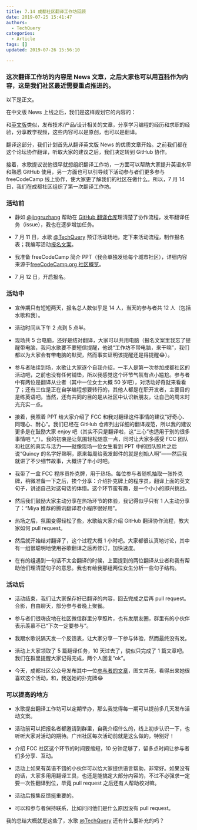 ```yaml
---
title: 7.14 成都社区翻译工作坊回顾
date: 2019-07-25 15:41:47
authors:
  - TechQuery
categories:
  - Article
tags: []
updated: 2019-07-26 15:56:10

---
```


### 这次翻译工作坊的内容是 News 文章，之后大家也可以用[百科][1]作为内容，这是我们社区最近需要重点推进的。

以下是正文。

在中文版 News 上线之后，我们是这样规划它的内容的：

和[英文版][2]类似，发布技术/产品/设计相关的文章，分享学习编程的经历和求职的经验，分享教学视频，这些内容可以是原创，也可以是翻译。

翻译这部分，我们计划首先从翻译英文版 News 的优质文章开始。之前我们都在这个论坛协作翻译，听取大家的建议之后，我们决定转到 GitHub 协作。

接着，水歌提议说他很早就想组织翻译工作坊，一方面可以帮助大家提升英语水平和熟悉 GitHub 使用，另一方面也可以引导线下活动参与者们更多参与 freeCodeCamp 线上协作，使大家更了解我们的社区在做什么。所以，7 月 14 日，我们在成都社区组织了第一次翻译工作坊。

### 活动前

-   静如 [@jingruzhang][3] 帮助在 [GitHub 翻译仓库][4]理清楚了协作流程，发布翻译任务（issue），我也在逐步增加任务。
    
-   7 月 11 日，水歌 [@TechQuery][5] 预订活动场地，定下来活动流程，制作报名表；我编写活动[报名文案][6]。
    
-   我准备 freeCodeCamp 简介 PPT（我会单独发给每个城市社区），详细内容来源于[freeCodeCamp.org 社区概览][7]。
    
-   7 月 12 日，开启报名。
    

### 活动中

-   宣传期只有短短两天，报名总人数似乎是 14 人，当天的参与者共 12 人（包括水歌和我）。
    
-   活动时间从下午 2 点到 5 点半。
    
-   现场共 5 台电脑，还好是结对翻译，大家可以共用电脑（报名文案里我忘了提醒带电脑，我问水歌要不要短信提醒，他说“工作坊不带电脑，来干嘛”，我们都以为大家会有带电脑的默契，然而事实证明该提醒还是得提醒😂）。
    
-   参与者陆续到场，水歌让大家逐个自我介绍，一半人是第一次参加成都社区的活动吧，之前也没有任何铺垫，所以我感觉这个环节气氛有点小尴尬。参与者中有两位是翻译从业者（其中一位女士大概 50 岁吧），对活动好奇就来看看了；还有三位是正在自学编程想要转行的，其他人都是在职开发者，主要目的是练英语吧。当然，还有共同的目的是从社区中认识新朋友，让自己的周末时光充实一点。
    
-   接着，我照着 PPT 给大家介绍了 FCC 和我对翻译这件事情的建议“好奇心、同理心、耐心”。我们已经在 GitHub 仓库列出详细的翻译规范，所以我的建议更多是在鼓励大家 enjoy 吧（其实不只是翻译啦，这“三心”也适用于别的很多事情吧 ^\_^）。我的初衷是让氛围轻松随意一点，同时让大家多感受 FCC 团队和社区的真实与活力——就像现场一位女生看到 PPT 中的团队照片之后说“Quincy 的名字好熟啊，原来每周给我发邮件的就是创始人啊”——然后我就讲了不少细节故事，大概讲了半小时吧。
    
-   我带了一盒 FCC 程序员扑克牌，用于热场。每位参与者随机抽取一张扑克牌，稍微准备一下之后，挨个分享：介绍扑克牌上的程序员，翻译上面的英文句子，讲述自己对这句话的体悟。这个环节蛮有趣，是一个小小的即兴挑战。
    
-   然后我们鼓励大家主动分享在热场环节的体验，我记得似乎只有 1 人主动分享了：“Miya 推荐的腾讯翻译君小程序很好用”。
    
-   热场之后，氛围变得轻松了些，水歌给大家介绍 GitHub 翻译协作流程，教大家如何 pull request。
    
-   然后就开始结对翻译了，这个过程大概 1 小时吧。大家都很认真地讨论，其中有一组很聪明地使用谷歌翻译之后再修订，加快速度。
    
-   在有的组遇到一句话不太会翻译的时候，上面提到的两位翻译从业者和我有帮助他们理清楚句子的意思。我也有给我那组两位女生分析一些句子结构。
    

### 活动后

-   活动结束，我们让大家保存好已翻译的内容，回去完成之后再 pull request。合影，自由聊天，部分参与者晚上聚餐。
    
-   参与者们很嗨皮地在社区微信群里分享照片，也有发朋友圈，群里有的小伙伴表示羡慕不已“下次一定要参与”。
    
-   我跟水歌说隔天发一个反馈表，让大家分享一下参与体验，然而最终没有发。
    
-   活动上大家领取了 5 篇翻译任务，10 天过去了，貌似只完成了 1 篇文章吧。我们在群里提醒大家记得完成，两个人回复“ok”。
    
-   今天，成都社区公众号发布其中一位[参与者的文章][8]，图文并茂，看得出来她很喜欢这个活动，和，我送她的扑克牌😂
    

### 可以提高的地方

-   水歌提出翻译工作坊可以定期举办，那么我觉得每一期可以提前多几天发布活动文案。
    
-   活动前可以把报名者都邀请到群里，自我介绍什么的，线上初步认识一下，也听听大家对活动的期待。广州社区每次活动前就是这么做的，特别好！
    
-   介绍 FCC 社区这个环节的时间要缩短，10 分钟足够了，留多点时间让参与者们多分享、互动。
    
-   活动上如果有英语不错的小伙伴可以给大家提供语言帮助，非常好。如果没有的话，大家多用用翻译工具，也还是能搞定大部分内容的，不过不必强求一定要一次性翻译到位，毕竟 pull request 之后还有人帮助校对嘛。
    
-   活动后搜集反馈挺重要的。
    
-   可以和参与者保持联系，比如问问他们是什么原因没有 pull request。
    

我的总结大概就是这些了，水歌 [@TechQuery][9] 还有什么要补充的吗？

[1]: https://chinese.freecodecamp.org/forum/c/guides
[2]: https://www.freecodecamp.org/news/
[3]: https://chinese.freecodecamp.org/forum/u/jingruzhang
[4]: https://github.com/freeCodeCamp/news-translation
[5]: https://chinese.freecodecamp.org/forum/u/techquery
[6]: https://mp.weixin.qq.com/s/W-vdZkfG_For8xVOCFDrcg
[7]: https://chinese.freecodecamp.org/forum/t/freecodecamp-org/250
[8]: https://mp.weixin.qq.com/s/6AL18XNA7Jh4DfLkCmsi9w
[9]: https://chinese.freecodecamp.org/forum/u/techquery